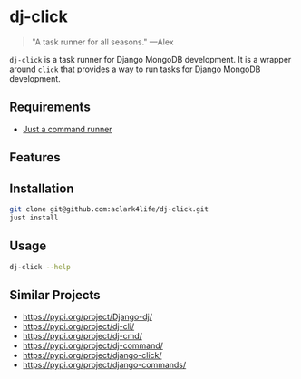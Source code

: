 # dj-click

> "A task runner for all seasons." —Alex

`dj-click` is a task runner for Django MongoDB development. It is a wrapper around `click` that provides a way to run tasks for Django MongoDB development.

## Requirements

- [Just a command runner](https://github.com/casey/just)

## Features

## Installation

```bash
git clone git@github.com:aclark4life/dj-click.git
just install
```

## Usage

```bash
dj-click --help
```

## Similar Projects

- https://pypi.org/project/Django-dj/                                 
- https://pypi.org/project/dj-cli/                                                        
- https://pypi.org/project/dj-cmd/
- https://pypi.org/project/dj-command/                                  
- https://pypi.org/project/django-click/ 
- https://pypi.org/project/django-commands/
